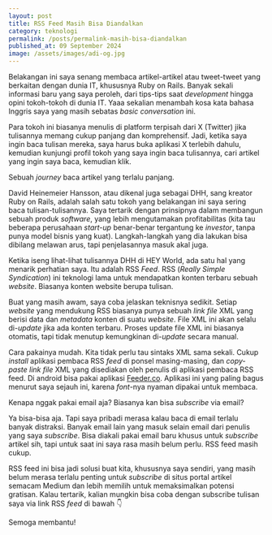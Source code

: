 ```yaml
---
layout: post
title: RSS Feed Masih Bisa Diandalkan
category: teknologi
permalink: /posts/permalink-masih-bisa-diandalkan
published_at: 09 September 2024
image: /assets/images/adi-og.jpg
---
```


Belakangan ini saya senang membaca artikel-artikel atau tweet-tweet yang berkaitan dengan dunia IT, khususnya Ruby on Rails. Banyak sekali informasi baru yang saya peroleh, dari tips-tips saat *development* hingga opini tokoh-tokoh di dunia IT. Yaaa sekalian menambah kosa kata bahasa Inggris saya yang masih sebatas *basic conversation* ini.
<!--more-->
Para tokoh ini biasanya menulis di platform terpisah dari X (Twitter) jika tulisannya memang cukup panjang dan komprehensif. Jadi, ketika saya ingin baca tulisan mereka, saya harus buka aplikasi X terlebih dahulu, kemudian kunjungi profil tokoh yang saya ingin baca tulisannya, cari artikel yang ingin saya baca, kemudian klik.

Sebuah *journey* baca artikel yang terlalu panjang.

David Heinemeier Hansson, atau dikenal juga sebagai DHH, sang kreator Ruby on Rails, adalah salah satu tokoh yang belakangan ini saya sering baca tulisan-tulisannya. Saya tertarik dengan prinsipnya dalam membangun sebuah produk *software*, yang lebih mengutamakan profitabilitas (kita tau beberapa perusahaan *start-up* benar-benar tergantung ke *investor*, tanpa punya model bisnis yang kuat). Langkah-langkah yang dia lakukan bisa dibilang melawan arus, tapi penjelasannya masuk akal juga.

Ketika iseng lihat-lihat tulisannya DHH di HEY World, ada satu hal yang menarik perhatian saya. Itu adalah RSS *Feed*. RSS (*Really Simple Syndication*) ini teknologi lama untuk mendapatkan konten terbaru sebuah *website*. Biasanya konten website berupa tulisan.

Buat yang masih awam, saya coba jelaskan teknisnya sedikit. Setiap *website* yang mendukung RSS biasanya punya sebuah *link file* XML yang berisi data dan *metadata* konten di suatu *website*. File XML ini akan selalu di-*update* jika ada konten terbaru. Proses update file XML ini biasanya otomatis, tapi tidak menutup kemungkinan di-*update* secara manual.

Cara pakainya mudah. Kita tidak perlu tau sintaks XML sama sekali. Cukup *install* aplikasi pembaca RSS *feed* di ponsel masing-masing, dan *copy-paste link file* XML yang disediakan oleh penulis di aplikasi pembaca RSS feed. Di android bisa pakai aplikasi [Feeder.co](https://feeder.co). Aplikasi ini yang paling bagus menurut saya sejauh ini, karena *font*-nya nyaman dipakai untuk membaca.

Kenapa nggak pakai email aja? Biasanya kan bisa *subscribe* via email?

Ya bisa-bisa aja. Tapi saya pribadi merasa kalau baca di email terlalu banyak distraksi. Banyak email lain yang masuk selain email dari penulis yang saya *subscribe*. Bisa diakali pakai email baru khusus untuk *subscribe* artikel sih, tapi untuk saat ini saya rasa masih belum perlu. RSS feed masih cukup.

RSS feed ini bisa jadi solusi buat kita, khususnya saya sendiri, yang masih belum merasa terlalu penting untuk *subscribe* di situs portal artikel semacam Medium dan lebih memilih untuk memaksimalkan potensi gratisan. Kalau tertarik, kalian mungkin bisa coba dengan subscribe tulisan saya via link RSS *feed* di bawah 👇

Semoga membantu!
